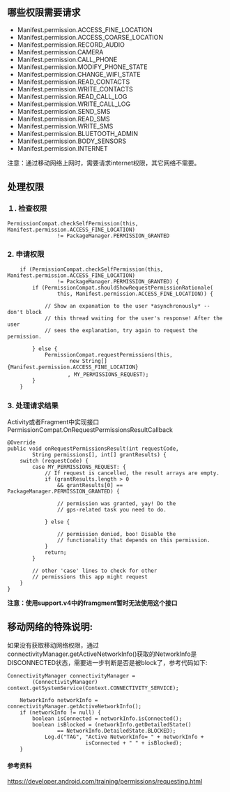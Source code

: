 
## 哪些权限需要请求
- Manifest.permission.ACCESS_FINE_LOCATION
- Manifest.permission.ACCESS_COARSE_LOCATION
- Manifest.permission.RECORD_AUDIO
- Manifest.permission.CAMERA
- Manifest.permission.CALL_PHONE
- Manifest.permission.MODIFY_PHONE_STATE
- Manifest.permission.CHANGE_WIFI_STATE
- Manifest.permission.READ_CONTACTS
- Manifest.permission.WRITE_CONTACTS
- Manifest.permission.READ_CALL_LOG
- Manifest.permission.WRITE_CALL_LOG
- Manifest.permission.SEND_SMS
- Manifest.permission.READ_SMS
- Manifest.permission.WRITE_SMS
- Manifest.permission.BLUETOOTH_ADMIN
- Manifest.permission.BODY_SENSORS
- Manifest.permission.INTERNET

注意：通过移动网络上网时，需要请求internet权限，其它网络不需要。

## 处理权限

### １. 检查权限

```
PermissionCompat.checkSelfPermission(this, Manifest.permission.ACCESS_FINE_LOCATION)
                != PackageManager.PERMISSION_GRANTED
```

### 2. 申请权限

```
    if (PermissionCompat.checkSelfPermission(this, Manifest.permission.ACCESS_FINE_LOCATION)
                != PackageManager.PERMISSION_GRANTED) {
        if (PermissionCompat.shouldShowRequestPermissionRationale(
                this, Manifest.permission.ACCESS_FINE_LOCATION)) {

            // Show an expanation to the user *asynchronously* -- don't block
            // this thread waiting for the user's response! After the user
            // sees the explanation, try again to request the permission.

        } else {
            PermissionCompat.requestPermissions(this,
                    new String[]{Manifest.permission.ACCESS_FINE_LOCATION}
                　　, MY_PERMISSIONS_REQUEST);
        }
    }
```

### 3. 处理请求结果

Activity或者Fragment中实现接口PermissionCompat.OnRequestPermissionsResultCallback
```
@Override
public void onRequestPermissionsResult(int requestCode,
        String permissions[], int[] grantResults) {
    switch (requestCode) {
        case MY_PERMISSIONS_REQUEST: {
            // If request is cancelled, the result arrays are empty.
            if (grantResults.length > 0
                && grantResults[0] == PackageManager.PERMISSION_GRANTED) {

                // permission was granted, yay! Do the
                // gps-related task you need to do.

            } else {

                // permission denied, boo! Disable the
                // functionality that depends on this permission.
            }
            return;
        }

        // other 'case' lines to check for other
        // permissions this app might request
    }
}
```
**注意：使用support.v4中的framgment暂时无法使用这个接口**

## 移动网络的特殊说明:

如果没有获取移动网络权限，通过connectivityManager.getActiveNetworkInfo()获取的NetworkInfo是DISCONNECTED状态，需要进一步判断是否是被block了，参考代码如下:

```
ConnectivityManager connectivityManager =
        (ConnectivityManager) context.getSystemService(Context.CONNECTIVITY_SERVICE);

    NetworkInfo networkInfo = connectivityManager.getActiveNetworkInfo();
    if (networkInfo != null) {
        boolean isConnected = networkInfo.isConnected();
        boolean isBlocked = (networkInfo.getDetailedState()
                == NetworkInfo.DetailedState.BLOCKED);
            Log.d("TAG", "Active NetworkInfo= " + networkInfo +
                         isConnected + " " + isBlocked);
    }
```

#### 参考资料
https://developer.android.com/training/permissions/requesting.html
